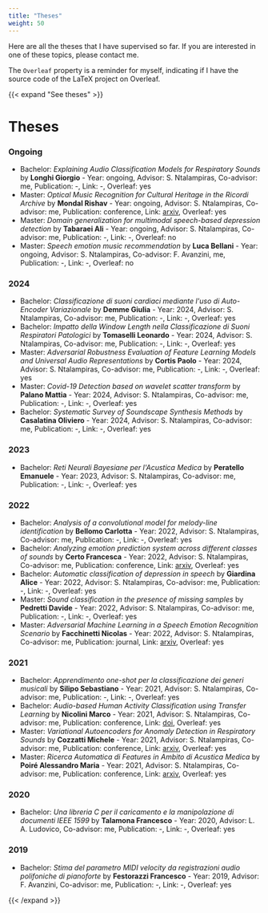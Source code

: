 ```yaml
---
title: "Theses"
weight: 50
---
```


Here are all the theses that I have supervised so far. If you are interested in one of these topics, please contact me.

The `Overleaf` property is a reminder for myself, indicating if I have the source code of
the LaTeX project on Overleaf.

{{< expand "See theses" >}}

# Theses

### Ongoing

- Bachelor: _Explaining Audio Classification Models for Respiratory Sounds_ by **Longhi Giorgio** - Year: ongoing, Advisor: S. Ntalampiras, Co-advisor: me, Publication: -, Link: -, Overleaf: yes
- Master: _Optical Music Recognition for Cultural Heritage in the Ricordi Archive_ by **Mondal Rishav** - Year: ongoing, Advisor: S. Ntalampiras, Co-advisor: me, Publication: conference, Link: [arxiv](https://arxiv.org/abs/2408.10260), Overleaf: yes
- Master: _Domain generalization for multimodal speech-based depression detection_ by **Tabaraei Ali** - Year: ongoing, Advisor: S. Ntalampiras, Co-advisor: me, Publication: -, Link: -, Overleaf: no
- Master: _Speech emotion music recommendation_ by **Luca Bellani** - Year: ongoing, Advisor: S. Ntalampiras, Co-advisor: F. Avanzini, me, Publication: -, Link: -, Overleaf: no

### 2024

- Bachelor: _Classificazione di suoni cardiaci mediante l'uso di Auto-Encoder Variazionale_ by **Demme Giulia** - Year: 2024, Advisor: S. Ntalampiras, Co-advisor: me, Publication: -, Link: -, Overleaf: yes
- Bachelor: _Impatto della Window Length nella Classificazione di Suoni Respiratori Patologici_ by **Tomaselli Leonardo** - Year: 2024, Advisor: S. Ntalampiras, Co-advisor: me, Publication: -, Link: -, Overleaf: yes
- Master: _Adversarial Robustness Evaluation of Feature Learning Models and Universal Audio Representations_ by **Cortis Paolo** - Year: 2024, Advisor: S. Ntalampiras, Co-advisor: me, Publication: -, Link: -, Overleaf: yes
- Master: _Covid-19 Detection based on wavelet scatter transform_ by **Palano Mattia** - Year: 2024, Advisor: S. Ntalampiras, Co-advisor: me, Publication: -, Link: -, Overleaf: yes
- Bachelor: _Systematic Survey of Soundscape Synthesis Methods_ by **Casalatina Oliviero** - Year: 2024, Advisor: S. Ntalampiras, Co-advisor: me, Publication: -, Link: -, Overleaf: yes

### 2023

- Bachelor: _Reti Neurali Bayesiane per l'Acustica Medica_ by **Peratello Emanuele** - Year: 2023, Advisor: S. Ntalampiras, Co-advisor: me, Publication: -, Link: -, Overleaf: yes

### 2022

- Bachelor: _Analysis of a convolutional model for melody-line identification_ by **Bellomo Carlotta** - Year: 2022, Advisor: S. Ntalampiras, Co-advisor: me, Publication: -, Link: -, Overleaf: yes
- Bachelor: _Analyzing emotion prediction system across different classes of sounds_ by **Certo Francesca** - Year: 2022, Advisor: S. Ntalampiras, Co-advisor: me, Publication: conference, Link: [arxiv](https://arxiv.org/abs/2408.02009), Overleaf: yes
- Bachelor: _Automatic classification of depression in speech_ by **Giardina Alice** - Year: 2022, Advisor: S. Ntalampiras, Co-advisor: me, Publication: -, Link: -, Overleaf: yes
- Master: _Sound classification in the presence of missing samples_ by **Pedretti Davide** - Year: 2022, Advisor: S. Ntalampiras, Co-advisor: me, Publication: -, Link: -, Overleaf: yes
- Master: _Adversarial Machine Learning in a Speech Emotion Recognition Scenario_ by **Facchinetti Nicolas** - Year: 2022, Advisor: S. Ntalampiras, Co-advisor: me, Publication: journal, Link: [arxiv](https://arxiv.org/abs/2404.18514), Overleaf: yes

### 2021

- Bachelor: _Apprendimento one-shot per la classificazione dei generi musicali_ by **Silipo Sebastiano** - Year: 2021, Advisor: S. Ntalampiras, Co-advisor: me, Publication: -, Link: -, Overleaf: yes
- Bachelor: _Audio-based Human Activity Classification using Transfer Learning_ by **Nicolini Marco** - Year: 2021, Advisor: S. Ntalampiras, Co-advisor: me, Publication: conference, Link: [doi](https://dx.doi.org/10.5220/0011647900003411), Overleaf: yes
- Master: _Variational Autoencoders for Anomaly Detection in Respiratory Sounds_ by **Cozzatti Michele** - Year: 2021, Advisor: S. Ntalampiras, Co-advisor: me, Publication: conference, Link: [arxiv](https://arxiv.org/abs/2208.03326), Overleaf: yes
- Master: _Ricerca Automatica di Features in Ambito di Acustica Medica_ by **Poiré Alessandro Maria** - Year: 2021, Advisor: S. Ntalampiras, Co-advisor: me, Publication: conference, Link: [arxiv](https://arxiv.org/abs/2208.03084), Overleaf: yes

### 2020

- Bachelor: _Una libreria C per il caricamento e la manipolazione di documenti IEEE 1599_ by **Talamona Francesco** - Year: 2020, Advisor: L. A. Ludovico, Co-advisor: me, Publication: -, Link: -, Overleaf: yes

### 2019

- Bachelor: _Stima del parametro MIDI velocity da registrazioni audio polifoniche di pianoforte_ by **Festorazzi Francesco** - Year: 2019, Advisor: F. Avanzini, Co-advisor: me, Publication: -, Link: -, Overleaf: yes

{{< /expand >}}
